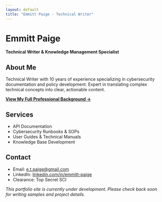 ```yaml
---
layout: default
title: "Emmitt Paige - Technical Writer"
---
```


# Emmitt Paige
**Technical Writer & Knowledge Management Specialist**

## About Me
Technical Writer with 10 years of experience specializing in cybersecurity documentation and policy development. Expert in translating complex technical concepts into clear, actionable content.

**[View My Full Professional Background →](/about/)**

## Services
- API Documentation
- Cybersecurity Runbooks & SOPs
- User Guides & Technical Manuals
- Knowledge Base Development

## Contact
- Email: e.t.paige@gmail.com
- LinkedIn: [linkedin.com/in/emmitt-paige](https://www.linkedin.com/in/emmitt-paige)
- Clearance: Top Secret SCI

*This portfolio site is currently under development. Please check back soon for writing samples and project details.*
